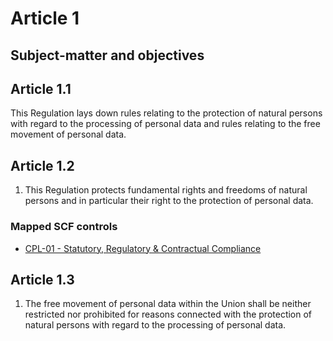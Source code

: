 # Article 1
## **Subject-matter and objectives**

## Article 1.1
This Regulation lays down rules relating to the protection of natural persons with regard to the processing of personal data and rules relating to the free movement of personal data.  

## Article 1.2
1. This Regulation protects fundamental rights and freedoms of natural persons and in particular their right to the protection of personal data.

### Mapped SCF controls
- [CPL-01 - Statutory, Regulatory & Contractual Compliance](../scf/cpl-01-statutory,regulatory&contractualcompliance.md)
## Article 1.3
1. The free movement of personal data within the Union shall be neither restricted nor prohibited for reasons connected with the protection of natural persons with regard to the processing of personal data.
